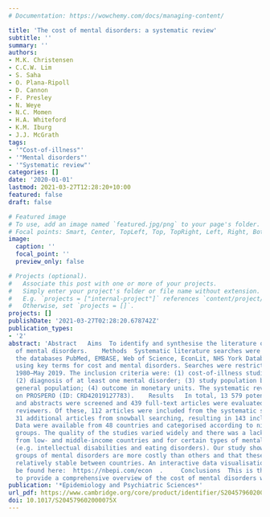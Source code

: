 ```yaml
---
# Documentation: https://wowchemy.com/docs/managing-content/

title: 'The cost of mental disorders: a systematic review'
subtitle: ''
summary: ''
authors:
- M.K. Christensen
- C.C.W. Lim
- S. Saha
- O. Plana-Ripoll
- D. Cannon
- F. Presley
- N. Weye
- N.C. Momen
- H.A. Whiteford
- K.M. Iburg
- J.J. McGrath
tags: 
- '"Cost-of-illness"'
- '"Mental disorders"'
- '"Systematic review"'
categories: []
date: '2020-01-01'
lastmod: 2021-03-27T12:28:20+10:00
featured: false
draft: false

# Featured image
# To use, add an image named `featured.jpg/png` to your page's folder.
# Focal points: Smart, Center, TopLeft, Top, TopRight, Left, Right, BottomLeft, Bottom, BottomRight.
image:
  caption: ''
  focal_point: ''
  preview_only: false

# Projects (optional).
#   Associate this post with one or more of your projects.
#   Simply enter your project's folder or file name without extension.
#   E.g. `projects = ["internal-project"]` references `content/project/deep-learning/index.md`.
#   Otherwise, set `projects = []`.
projects: []
publishDate: '2021-03-27T02:28:20.678742Z'
publication_types:
- '2'
abstract: 'Abstract   Aims  To identify and synthesise the literature on the cost
  of mental disorders.    Methods  Systematic literature searches were conducted in
  the databases PubMed, EMBASE, Web of Science, EconLit, NHS York Database and PsychInfo
  using key terms for cost and mental disorders. Searches were restricted to January
  1980–May 2019. The inclusion criteria were: (1) cost-of-illness studies or cost-analyses;
  (2) diagnosis of at least one mental disorder; (3) study population based on the
  general population; (4) outcome in monetary units. The systematic review was preregistered
  on PROSPERO (ID: CRD42019127783).    Results   In total, 13 579 potential titles
  and abstracts were screened and 439 full-text articles were evaluated by two independent
  reviewers. Of these, 112 articles were included from the systematic searches and
  31 additional articles from snowball searching, resulting in 143 included articles.
  Data were available from 48 countries and categorised according to nine mental disorder
  groups. The quality of the studies varied widely and there was a lack of studies
  from low- and middle-income countries and for certain types of mental disorders
  (e.g. intellectual disabilities and eating disorders). Our study showed that certain
  groups of mental disorders are more costly than others and that these rankings are
  relatively stable between countries. An interactive data visualisation site can
  be found here:  https://nbepi.com/econ  .     Conclusions  This is the first study
  to provide a comprehensive overview of the cost of mental disorders worldwide.'
publication: '*Epidemiology and Psychiatric Sciences*'
url_pdf: https://www.cambridge.org/core/product/identifier/S204579602000075X/type/journal_article
doi: 10.1017/S204579602000075X
---
```

